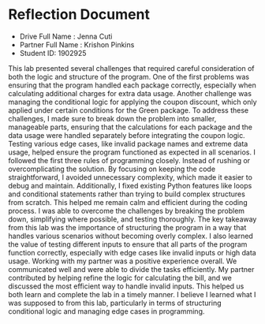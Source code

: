 # Reflection Document

* Drive Full Name  : Jenna Cuti
* Partner Full Name : Krishon Pinkins
* Student ID:  1902925

This lab presented several challenges that required careful consideration of both the logic and structure of the program. One of the first problems was ensuring that the program handled each package correctly, especially when calculating additional charges for extra data usage. Another challenge was managing the conditional logic for applying the coupon discount, which only applied under certain conditions for the Green package. To address these challenges, I made sure to break down the problem into smaller, manageable parts, ensuring that the calculations for each package and the data usage were handled separately before integrating the coupon logic. Testing various edge cases, like invalid package names and extreme data usage, helped ensure the program functioned as expected in all scenarios.
I followed the first three rules of programming closely. Instead of rushing or overcomplicating the solution. By focusing on keeping the code straightforward, I avoided unnecessary complexity, which made it easier to debug and maintain. Additionally, I fixed existing Python features like loops and conditional statements rather than trying to build complex structures from scratch. This helped me remain calm and efficient during the coding process.
 I was able to overcome the challenges by breaking the problem down, simplifying where possible, and testing thoroughly. The key takeaway from this lab was the importance of structuring the program in a way that handles various scenarios without becoming overly complex. I also learned the value of testing different inputs to ensure that all parts of the program function correctly, especially with edge cases like invalid inputs or high data usage.
Working with my partner was a positive experience overall. We communicated well and were able to divide the tasks efficiently. My partner contributed by helping refine the logic for calculating the bill, and we discussed the most efficient way to handle invalid inputs. This helped us both learn and complete the lab in a timely manner. I believe I learned what I was supposed to from this lab, particularly in terms of structuring conditional logic and managing edge cases in programming.




